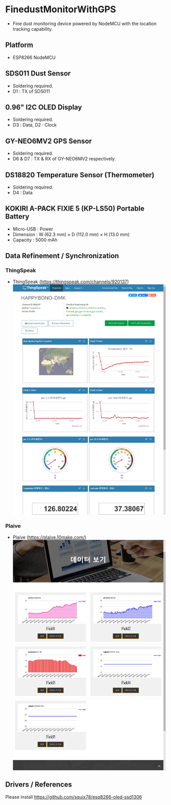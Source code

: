 # FinedustMonitorWithGPS
* Fine dust monitoring device powered by NodeMCU with the location tracking capability.

## Platform
* ESP8266 NodeMCU

## SDS011 Dust Sensor
* Soldering required.
* D1 : TX of SDS011

## 0.96" I2C OLED Display 
* Soldering required.
* D3 : Data, D2 : Clock

## GY-NEO6MV2 GPS Sensor
* Soldering required.
* D6 & D7 : TX & RX of GY-NEO6MV2 respectively.

## DS18820 Temperature Sensor (Thermometer)
* Soldering required.
* D4 : Data

## KOKIRI A-PACK FIXIE 5 (KP-LS50) Portable Battery
* Micro-USB : Power
* Dimension : W (62.3 mm) × D (112.0 mm) × H (13.0 mm)
* Capacity : 5000 mAh

## Data Refinement / Synchronization
### ThingSpeak
* ThingSpeak (https://thingspeak.com/channels/920137)
![ThingSpeak Screenshot](ThingSpeak.png)
  
### Plaive
* Plaive (https://plaive.10make.com/)
![Plaive Screenshot](Plaive.png)

## Drivers / References
Please install https://github.com/squix78/esp8266-oled-ssd1306
